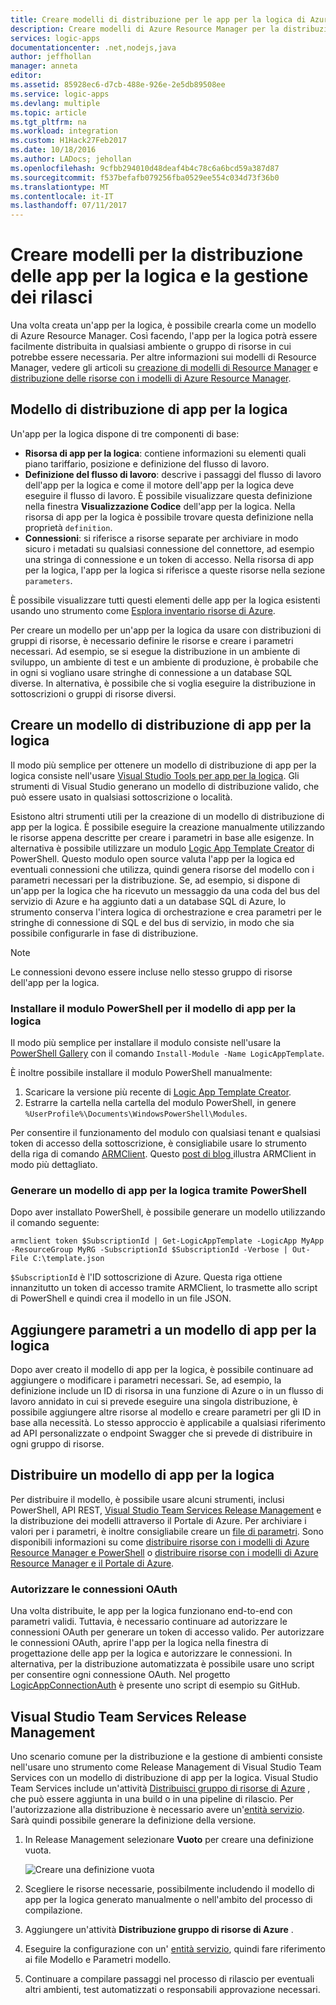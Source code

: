 ```yaml
---
title: Creare modelli di distribuzione per le app per la logica di Azure | Microsoft Docs
description: Creare modelli di Azure Resource Manager per la distribuzione delle app per la logica e la gestione dei rilasci
services: logic-apps
documentationcenter: .net,nodejs,java
author: jeffhollan
manager: anneta
editor: 
ms.assetid: 85928ec6-d7cb-488e-926e-2e5db89508ee
ms.service: logic-apps
ms.devlang: multiple
ms.topic: article
ms.tgt_pltfrm: na
ms.workload: integration
ms.custom: H1Hack27Feb2017
ms.date: 10/18/2016
ms.author: LADocs; jehollan
ms.openlocfilehash: 9cfbb294010d48deaf4b4c78c6a6bcd59a387d87
ms.sourcegitcommit: f537befafb079256fba0529ee554c034d73f36b0
ms.translationtype: MT
ms.contentlocale: it-IT
ms.lasthandoff: 07/11/2017
---
```

# <a name="create-templates-for-logic-apps-deployment-and-release-management"></a>Creare modelli per la distribuzione delle app per la logica e la gestione dei rilasci

Una volta creata un'app per la logica, è possibile crearla come un modello di Azure Resource Manager.
Così facendo, l'app per la logica potrà essere facilmente distribuita in qualsiasi ambiente o gruppo di risorse in cui potrebbe essere necessaria.
Per altre informazioni sui modelli di Resource Manager, vedere gli articoli su [creazione di modelli di Resource Manager](../azure-resource-manager/resource-group-authoring-templates.md) e [distribuzione delle risorse con i modelli di Azure Resource Manager](../azure-resource-manager/resource-group-template-deploy.md).

## <a name="logic-app-deployment-template"></a>Modello di distribuzione di app per la logica

Un'app per la logica dispone di tre componenti di base:

* **Risorsa di app per la logica**: contiene informazioni su elementi quali piano tariffario, posizione e definizione del flusso di lavoro.
* **Definizione del flusso di lavoro**: descrive i passaggi del flusso di lavoro dell'app per la logica e come il motore dell'app per la logica deve eseguire il flusso di lavoro.
È possibile visualizzare questa definizione nella finestra **Visualizzazione Codice** dell'app per la logica.
Nella risorsa di app per la logica è possibile trovare questa definizione nella proprietà `definition`.
* **Connessioni**: si riferisce a risorse separate per archiviare in modo sicuro i metadati su qualsiasi connessione del connettore, ad esempio una stringa di connessione e un token di accesso.
Nella risorsa di app per la logica, l'app per la logica si riferisce a queste risorse nella sezione `parameters`.

È possibile visualizzare tutti questi elementi delle app per la logica esistenti usando uno strumento come [Esplora inventario risorse di Azure](http://resources.azure.com).

Per creare un modello per un'app per la logica da usare con distribuzioni di gruppi di risorse, è necessario definire le risorse e creare i parametri necessari.
Ad esempio, se si esegue la distribuzione in un ambiente di sviluppo, un ambiente di test e un ambiente di produzione, è probabile che in ogni si vogliano usare stringhe di connessione a un database SQL diverse.
In alternativa, è possibile che si voglia eseguire la distribuzione in sottoscrizioni o gruppi di risorse diversi.  

## <a name="create-a-logic-app-deployment-template"></a>Creare un modello di distribuzione di app per la logica

Il modo più semplice per ottenere un modello di distribuzione di app per la logica consiste nell'usare [Visual Studio Tools per app per la logica](logic-apps-deploy-from-vs.md).
Gli strumenti di Visual Studio generano un modello di distribuzione valido, che può essere usato in qualsiasi sottoscrizione o località.

Esistono altri strumenti utili per la creazione di un modello di distribuzione di app per la logica.
È possibile eseguire la creazione manualmente utilizzando le risorse appena descritte per creare i parametri in base alle esigenze.
In alternativa è possibile utilizzare un modulo [Logic App Template Creator](https://github.com/jeffhollan/LogicAppTemplateCreator) di PowerShell. Questo modulo open source valuta l'app per la logica ed eventuali connessioni che utilizza, quindi genera risorse del modello con i parametri necessari per la distribuzione.
Se, ad esempio, si dispone di un'app per la logica che ha ricevuto un messaggio da una coda del bus del servizio di Azure e ha aggiunto dati a un database SQL di Azure, lo strumento conserva l'intera logica di orchestrazione e crea parametri per le stringhe di connessione di SQL e del bus di servizio, in modo che sia possibile configurarle in fase di distribuzione.

> [!NOTE]
> Le connessioni devono essere incluse nello stesso gruppo di risorse dell'app per la logica.
>
>

### <a name="install-the-logic-app-template-powershell-module"></a>Installare il modulo PowerShell per il modello di app per la logica
Il modo più semplice per installare il modulo consiste nell'usare la [PowerShell Gallery](https://www.powershellgallery.com/packages/LogicAppTemplate/0.1) con il comando `Install-Module -Name LogicAppTemplate`.  

È inoltre possibile installare il modulo PowerShell manualmente:

1. Scaricare la versione più recente di [Logic App Template Creator](https://github.com/jeffhollan/LogicAppTemplateCreator/releases).  
2. Estrarre la cartella nella cartella del modulo PowerShell, in genere `%UserProfile%\Documents\WindowsPowerShell\Modules`.

Per consentire il funzionamento del modulo con qualsiasi tenant e qualsiasi token di accesso della sottoscrizione, è consigliabile usare lo strumento della riga di comando [ARMClient](https://github.com/projectkudu/ARMClient).  Questo [post di blog ](http://blog.davidebbo.com/2015/01/azure-resource-manager-client.html) illustra ARMClient in modo più dettagliato.

### <a name="generate-a-logic-app-template-by-using-powershell"></a>Generare un modello di app per la logica tramite PowerShell
Dopo aver installato PowerShell, è possibile generare un modello utilizzando il comando seguente:

`armclient token $SubscriptionId | Get-LogicAppTemplate -LogicApp MyApp -ResourceGroup MyRG -SubscriptionId $SubscriptionId -Verbose | Out-File C:\template.json`

`$SubscriptionId` è l'ID sottoscrizione di Azure. Questa riga ottiene innanzitutto un token di accesso tramite ARMClient, lo trasmette allo script di PowerShell e quindi crea il modello in un file JSON.

## <a name="add-parameters-to-a-logic-app-template"></a>Aggiungere parametri a un modello di app per la logica
Dopo aver creato il modello di app per la logica, è possibile continuare ad aggiungere o modificare i parametri necessari. Se, ad esempio, la definizione include un ID di risorsa in una funzione di Azure o in un flusso di lavoro annidato in cui si prevede eseguire una singola distribuzione, è possibile aggiungere altre risorse al modello e creare parametri per gli ID in base alla necessità. Lo stesso approccio è applicabile a qualsiasi riferimento ad API personalizzate o endpoint Swagger che si prevede di distribuire in ogni gruppo di risorse.

## <a name="deploy-a-logic-app-template"></a>Distribuire un modello di app per la logica

Per distribuire il modello, è possibile usare alcuni strumenti, inclusi PowerShell, API REST, [Visual Studio Team Services Release Management](#team-services) e la distribuzione dei modelli attraverso il Portale di Azure.
Per archiviare i valori per i parametri, è inoltre consigliabile creare un [file di parametri](../azure-resource-manager/resource-group-template-deploy.md#parameter-files).
Sono disponibili informazioni su come [distribuire risorse con i modelli di Azure Resource Manager e PowerShell](../azure-resource-manager/resource-group-template-deploy.md) o [distribuire risorse con i modelli di Azure Resource Manager e il Portale di Azure](../azure-resource-manager/resource-group-template-deploy-portal.md).

### <a name="authorize-oauth-connections"></a>Autorizzare le connessioni OAuth

Una volta distribuite, le app per la logica funzionano end-to-end con parametri validi.
Tuttavia, è necessario continuare ad autorizzare le connessioni OAuth per generare un token di accesso valido.
Per autorizzare le connessioni OAuth, aprire l'app per la logica nella finestra di progettazione delle app per la logica e autorizzare le connessioni. In alternativa, per la distribuzione automatizzata è possibile usare uno script per consentire ogni connessione OAuth.
Nel progetto [LogicAppConnectionAuth](https://github.com/logicappsio/LogicAppConnectionAuth) è presente uno script di esempio su GitHub.

<a name="team-services"></a>
## <a name="visual-studio-team-services-release-management"></a>Visual Studio Team Services Release Management

Uno scenario comune per la distribuzione e la gestione di ambienti consiste nell'usare uno strumento come Release Management di Visual Studio Team Services con un modello di distribuzione di app per la logica. Visual Studio Team Services include un'attività [Distribuisci gruppo di risorse di Azure](https://github.com/Microsoft/vsts-tasks/tree/master/Tasks/DeployAzureResourceGroup) , che può essere aggiunta in una build o in una pipeline di rilascio. Per l'autorizzazione alla distribuzione è necessario avere un'[entità servizio](https://blogs.msdn.microsoft.com/visualstudioalm/2015/10/04/automating-azure-resource-group-deployment-using-a-service-principal-in-visual-studio-online-buildrelease-management/). Sarà quindi possibile generare la definizione della versione.

1. In Release Management selezionare **Vuoto** per creare una definizione vuota.

    ![Creare una definizione vuota][1]

2. Scegliere le risorse necessarie, possibilmente includendo il modello di app per la logica generato manualmente o nell'ambito del processo di compilazione.
3. Aggiungere un'attività **Distribuzione gruppo di risorse di Azure** .
4. Eseguire la configurazione con un' [entità servizio](https://blogs.msdn.microsoft.com/visualstudioalm/2015/10/04/automating-azure-resource-group-deployment-using-a-service-principal-in-visual-studio-online-buildrelease-management/), quindi fare riferimento ai file Modello e Parametri modello.
5. Continuare a compilare passaggi nel processo di rilascio per eventuali altri ambienti, test automatizzati o responsabili approvazione necessari.

<!-- Image References -->
[1]: ./media/logic-apps-create-deploy-template/emptyreleasedefinition.png
